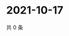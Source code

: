 # 2021-10-17

共 0 条

<!-- BEGIN -->
<!-- 最后更新时间 Sun Oct 17 2021 11:15:33 GMT+0800 (China Standard Time) -->

<!-- END -->
